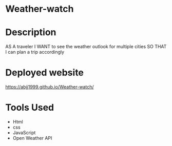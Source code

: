 # Weather-watch


# Description
AS A traveler
I WANT to see the weather outlook for multiple cities
SO THAT I can plan a trip accordingly

# Deployed website
https://abjj1999.github.io/Weather-watch/


# Tools Used
- Html
- css
- JavaScript
- Open Weather API
